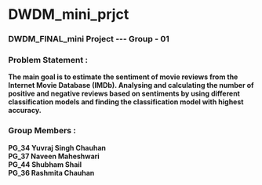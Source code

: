 # DWDM_mini_prjct
### DWDM_FINAL_mini Project --- Group - 01
### Problem Statement : 
**The main goal is to estimate the sentiment of movie reviews from the Internet Movie Database (IMDb).
Analysing and calculating the number of positive and negative reviews based on sentiments by using different classification models and finding the classification model with highest accuracy.**

### Group Members :
**PG_34 Yuvraj Singh Chauhan<br>
PG_37 Naveen Maheshwari<br>
PG_44 Shubham Shail<br>
PG_36 Rashmita Chauhan**
